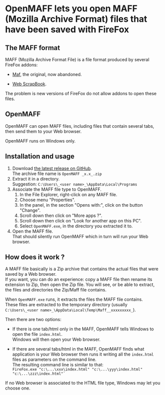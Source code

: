 # OpenMAFF lets you open MAFF (Mozilla Archive Format) files that have been saved with FireFox

## The MAFF format

MAFF (Mozilla Archive Format File) is a file format produced by several FireFox addons:

*   [Maf](http://maf.mozdev.org/), the original, now abandoned.
    
*   [Web ScrapBook](https://addons.mozilla.org/en-US/firefox/addon/web-scrapbook/).
    

The problem is new versions of FireFox do not allow addons to open these files.

## OpenMAFF

OpenMAFF can open MAFF files, including files that contain several tabs, then send them to your Web browser.

OpenMAFF runs on Windows only.

## Installation and usage

1.  Download [the latest release on GitHub](https://github.com/ChrisBertrandDotNet/OpenMAFF/releases).  
    The archive file name is `OpenMAFF _x.x_.zip`
2.  Extract it in a directory.  
    Suggestion: `C:\Users\_<user name>_\AppData\Local\Programs`
3.  Associate the MAFF file type to OpenMAFF.
    1.  In the File Explorer, right-click on any MAFF file.
    2.  Choose menu "Properties".
    3.  In the panel, in the section "Opens with:", click on the button "Change".
    4.  Scroll down then click on "More apps ?".
    5.  Scroll down then click on "Look for another app on this PC".
    6.  Select `OpenMAFF.exe`, in the directory you extracted it to.
4.  Open the MAFF file.  
    That should silently run OpenMAFF which in turn will run your Web browser.

## How does it work ?

A MAFF file basically is a Zip archive that contains the actual files that were saved by a Web browser.  
If you want, you can do an experience: copy a MAFF file then rename its extension to Zip, then open the Zip file. You will see, or be able to extract, the files and directories the Zip/Maff file contains.

When `OpenMAFF.exe` runs, it extracts the files the MAFF file contains.  
These files are extracted to the temporary directory (usually `C:\Users\_<user name>_\AppData\Local\Temp\Maff__xxxxxxxxx_`).

Then there are two options:

*   If there is one tab/html only in the MAFF, OpenMAFF tells Windows to open the file `index.html`.  
    Windows will then open your Web browser.
    
*   If there are several tabs/html in the MAFF, OpenMAFF finds what application is your Web browser then runs it writing all the `index.html` files as parameters on the command line.  
    The resulting command line is similar to that:  
    ``FireFox.exe "c:\...\xxx\index.html" "c:\...\yyy\index.html" "c:\...\zzz\index.html"` ``

If no Web browser is associated to the HTML file type, Windows may let you choose one.